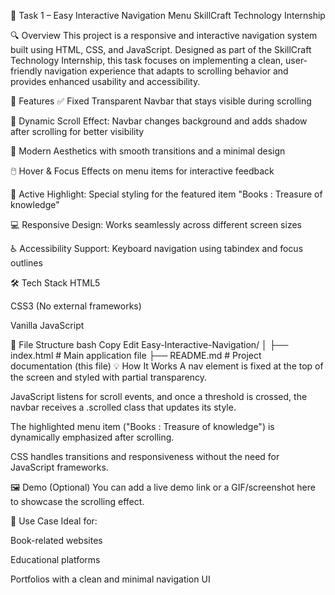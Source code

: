 📌 Task 1 – Easy Interactive Navigation Menu
SkillCraft Technology Internship

🔍 Overview
This project is a responsive and interactive navigation system built using HTML, CSS, and JavaScript. Designed as part of the SkillCraft Technology Internship, this task focuses on implementing a clean, user-friendly navigation experience that adapts to scrolling behavior and provides enhanced usability and accessibility.

🎯 Features
✅ Fixed Transparent Navbar that stays visible during scrolling

🎯 Dynamic Scroll Effect: Navbar changes background and adds shadow after scrolling for better visibility

🎨 Modern Aesthetics with smooth transitions and a minimal design

🖱️ Hover & Focus Effects on menu items for interactive feedback

🧭 Active Highlight: Special styling for the featured item "Books : Treasure of knowledge"

💻 Responsive Design: Works seamlessly across different screen sizes

♿ Accessibility Support: Keyboard navigation using tabindex and focus outlines

🛠️ Tech Stack
HTML5

CSS3 (No external frameworks)

Vanilla JavaScript

📂 File Structure
bash
Copy
Edit
Easy-Interactive-Navigation/
│
├── index.html       # Main application file
├── README.md        # Project documentation (this file)
💡 How It Works
A nav element is fixed at the top of the screen and styled with partial transparency.

JavaScript listens for scroll events, and once a threshold is crossed, the navbar receives a .scrolled class that updates its style.

The highlighted menu item ("Books : Treasure of knowledge") is dynamically emphasized after scrolling.

CSS handles transitions and responsiveness without the need for JavaScript frameworks.

🖼️ Demo (Optional)
You can add a live demo link or a GIF/screenshot here to showcase the scrolling effect.

📘 Use Case
Ideal for:

Book-related websites

Educational platforms

Portfolios with a clean and minimal navigation UI



